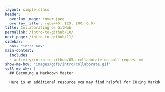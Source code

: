 ```yaml
---
layout: simple-class
header:
  overlay_image: cover.jpeg
  overlay_filter: rgba(46, 129, 200, 0.6)
title: Collaborating on GitHub
permalink: /intro-to-github/10/
next-page: /intro-to-github/11/
sidebar:
  nav: "intro-nav"
main-content:
  includes:
  - activity/intro-to-github/05a-collaborate-on-pull-request.md
show-me-how: "images/gifs/intro/collaborate.gif"
tell-me-why: |
  ## Becoming a Markdown Master

  Here is an additional resource you may find helpful for [Using Markdown on GitHub](https://guides.github.com/features/mastering-markdown/).
---
```

